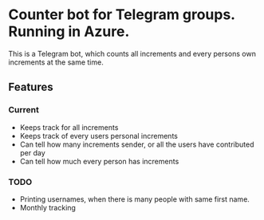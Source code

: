 # Counter bot for Telegram groups. Running in Azure.
This is a Telegram bot, which counts all increments and every persons own increments at the same time.

## Features
### Current
- Keeps track for all increments
- Keeps track of every users personal increments
- Can tell how many increments sender, or all the users have contributed per day
- Can tell how much every person has increments
### TODO
- Printing usernames, when there is many people with same first name.
- Monthly tracking
